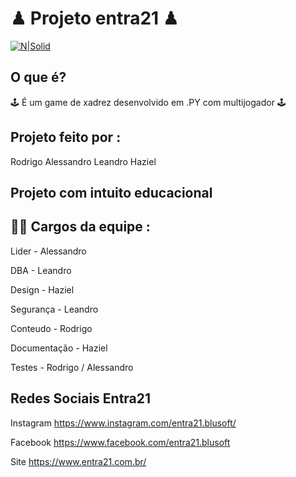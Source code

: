 # ♟ Projeto entra21 ♟
[![N|Solid](https://img.shields.io/npm/l/react)](https://github.com/Rodrigo5572/chess-entra-21-rodrigo/blob/main/LICENSE)
## O que é? 
🕹 É um game de xadrez desenvolvido em .PY com multijogador 🕹

## Projeto feito por : 
  Rodrigo
  Alessandro
  Leandro
  Haziel
 
## Projeto com intuito educacional 

## 👨‍💻 Cargos da equipe :
Lider - Alessandro

DBA - Leandro

Design - Haziel

Segurança - Leandro

Conteudo - Rodrigo

Documentação - Haziel

Testes - Rodrigo / Alessandro

## Redes Sociais Entra21

Instagram https://www.instagram.com/entra21.blusoft/

Facebook https://www.facebook.com/entra21.blusoft

Site https://www.entra21.com.br/
